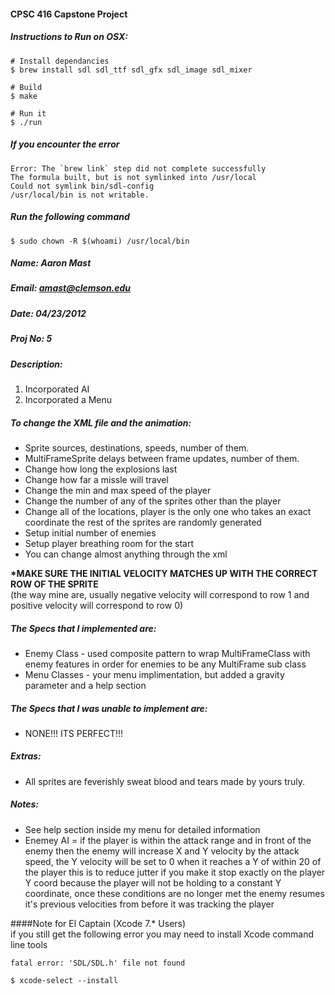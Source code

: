 #### CPSC 416 Capstone Project  
##### Instructions to Run on OSX:  

```
# Install dependancies
$ brew install sdl sdl_ttf sdl_gfx sdl_image sdl_mixer

# Build
$ make

# Run it
$ ./run
```

##### If you encounter the error
```
Error: The `brew link` step did not complete successfully
The formula built, but is not symlinked into /usr/local
Could not symlink bin/sdl-config
/usr/local/bin is not writable.
```

##### Run the following command
```
$ sudo chown -R $(whoami) /usr/local/bin
```

##### Name: Aaron Mast
##### Email: amast@clemson.edu</h4>
##### Date: 04/23/2012
##### Proj No: 5

##### Description:
1. Incorporated AI
2. Incorporated a Menu

##### To change the XML file and the animation:  
* Sprite sources, destinations, speeds, number of them.  
* MultiFrameSprite delays between frame updates, number of them.  
* Change how long the explosions last  
* Change how far a missle will travel  
* Change the min and max speed of the player  
* Change the number of any of the sprites other than the player  
* Change all of the locations, player is the only one who takes an exact coordinate the rest of the sprites are randomly generated  
* Setup initial number of enemies  
* Setup player breathing room for the start  
* You can change almost anything through the xml  


**\*MAKE SURE THE INITIAL VELOCITY MATCHES UP WITH THE CORRECT ROW OF THE SPRITE**  
(the way mine are, usually negative velocity will correspond to row 1 and positive velocity will correspond to row 0)

##### The Specs that I implemented are: 
* Enemy Class - used composite pattern to wrap MultiFrameClass with enemy features in order for enemies to be any MultiFrame sub class  
* Menu Classes - your menu implimentation, but added a gravity parameter and a help section  

##### The Specs that I was unable to implement are:  
* NONE!!! ITS PERFECT!!!  

##### Extras:  
* All sprites are feverishly sweat blood and tears made by yours truly.  

##### Notes:  
* See help section inside my menu for detailed information  
* Enemey AI = if the player is within the attack range and in front of the enemy then the enemy will increase X and Y velocity by the attack speed, the Y velocity will be set to 0 when it reaches a Y of within 20 of the player
this is to reduce jutter if you make it stop exactly on the player Y coord because the player will not be holding to a constant Y coordinate, once these conditions are no longer met the enemy resumes it's previous velocities from before it was tracking the player  


####Note for El Captain (Xcode 7.* Users)  
if you still get the following error you may need to install Xcode command line tools  

```fatal error: 'SDL/SDL.h' file not found```

```$ xcode-select --install```
